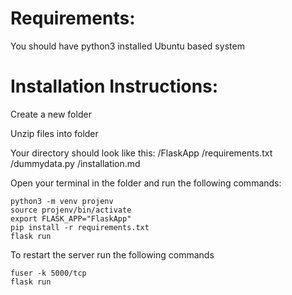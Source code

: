 

# Requirements:

  You should have python3 installed
  Ubuntu based system

# Installation Instructions:

  Create a new folder

  Unzip files into folder

  Your directory should look like this:
      /FlaskApp
      /requirements.txt
      /dummydata.py
      /installation.md

  Open your terminal in the folder and run the following commands: 

  ``` 
  python3 -m venv projenv
  source projenv/bin/activate
  export FLASK_APP="FlaskApp"
  pip install -r requirements.txt
  flask run
  ```
  To restart the server run the following commands
  ```
  fuser -k 5000/tcp
  flask run
  ```
    
   

